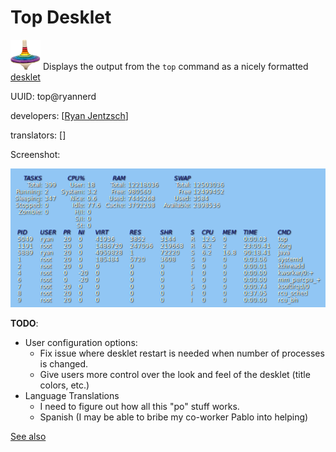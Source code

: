 Top Desklet
===========
![](icon.png) Displays the output from the `top` command as a nicely formatted [desklet](https://cinnamon-spices.linuxmint.com/)

UUID: top@ryannerd

developers: [[Ryan Jentzsch](https://github.com/RyanNerd)]

translators: []

Screenshot:

![](screenshot.png)

**TODO**:
 - User configuration options:
    - Fix issue where desklet restart is needed when number of processes is changed.
    - Give users more control over the look and feel of the desklet (title colors, etc.)
 - Language Translations
    - I need to figure out how all this "po" stuff works.
    - Spanish (I may be able to bribe my co-worker Pablo into helping)

[See also](https://github.com/RyanNerd/gnome-autocomplete)